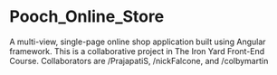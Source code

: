 # Pooch_Online_Store
A multi-view, single-page online shop application built using Angular framework. This is a collaborative project in The Iron Yard Front-End Course. Collaborators are /PrajapatiS, /nickFalcone, and /colbymartin 
